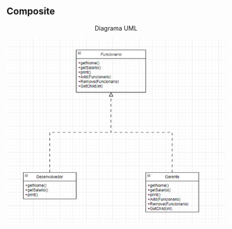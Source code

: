 <h2> Composite </h2>
<p align="center"> Diagrama UML </p>
<img align="center" src="DiagramaClasses/composite.png"/>